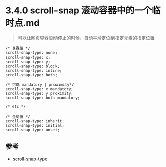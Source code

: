 # 3.4.0 scroll-snap 滚动容器中的一个临时点.md


>可以让网页容器滚动停止的时候，自动平滑定位到指定元素的指定位置

```
/* 关键值 */
scroll-snap-type: none;
scroll-snap-type: x;
scroll-snap-type: y;
scroll-snap-type: block;
scroll-snap-type: inline;
scroll-snap-type: both;

/* 可选 mandatory | proximity*/
scroll-snap-type: x mandatory;
scroll-snap-type: y proximity;
scroll-snap-type: both mandatory;

/* etc */

/* 全局值 */
scroll-snap-type: inherit;
scroll-snap-type: initial;
scroll-snap-type: unset;
```

## 参考
- [scroll-snap-type](https://developer.mozilla.org/zh-CN/docs/Web/CSS/scroll-snap-type)
